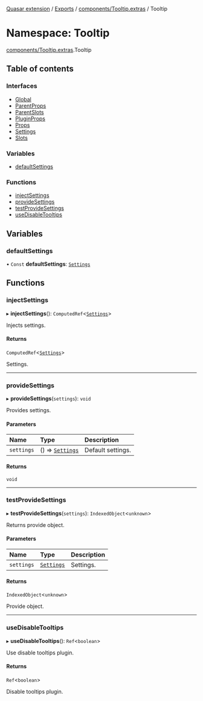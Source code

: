 [Quasar extension](../index.md) / [Exports](../modules.md) / [components/Tooltip.extras](components_Tooltip_extras.md) / Tooltip

# Namespace: Tooltip

[components/Tooltip.extras](components_Tooltip_extras.md).Tooltip

## Table of contents

### Interfaces

- [Global](../interfaces/components_Tooltip_extras.Tooltip.Global.md)
- [ParentProps](../interfaces/components_Tooltip_extras.Tooltip.ParentProps.md)
- [ParentSlots](../interfaces/components_Tooltip_extras.Tooltip.ParentSlots.md)
- [PluginProps](../interfaces/components_Tooltip_extras.Tooltip.PluginProps.md)
- [Props](../interfaces/components_Tooltip_extras.Tooltip.Props.md)
- [Settings](../interfaces/components_Tooltip_extras.Tooltip.Settings.md)
- [Slots](../interfaces/components_Tooltip_extras.Tooltip.Slots.md)

### Variables

- [defaultSettings](components_Tooltip_extras.Tooltip.md#defaultsettings)

### Functions

- [injectSettings](components_Tooltip_extras.Tooltip.md#injectsettings)
- [provideSettings](components_Tooltip_extras.Tooltip.md#providesettings)
- [testProvideSettings](components_Tooltip_extras.Tooltip.md#testprovidesettings)
- [useDisableTooltips](components_Tooltip_extras.Tooltip.md#usedisabletooltips)

## Variables

### defaultSettings

• `Const` **defaultSettings**: [`Settings`](../interfaces/components_Tooltip_extras.Tooltip.Settings.md)

## Functions

### injectSettings

▸ **injectSettings**(): `ComputedRef`<[`Settings`](../interfaces/components_Tooltip_extras.Tooltip.Settings.md)\>

Injects settings.

#### Returns

`ComputedRef`<[`Settings`](../interfaces/components_Tooltip_extras.Tooltip.Settings.md)\>

Settings.

___

### provideSettings

▸ **provideSettings**(`settings`): `void`

Provides settings.

#### Parameters

| Name | Type | Description |
| :------ | :------ | :------ |
| `settings` | () => [`Settings`](../interfaces/components_Tooltip_extras.Tooltip.Settings.md) | Default settings. |

#### Returns

`void`

___

### testProvideSettings

▸ **testProvideSettings**(`settings`): `IndexedObject`<`unknown`\>

Returns provide object.

#### Parameters

| Name | Type | Description |
| :------ | :------ | :------ |
| `settings` | [`Settings`](../interfaces/components_Tooltip_extras.Tooltip.Settings.md) | Settings. |

#### Returns

`IndexedObject`<`unknown`\>

Provide object.

___

### useDisableTooltips

▸ **useDisableTooltips**(): `Ref`<`boolean`\>

Use disable tooltips plugin.

#### Returns

`Ref`<`boolean`\>

Disable tooltips plugin.
